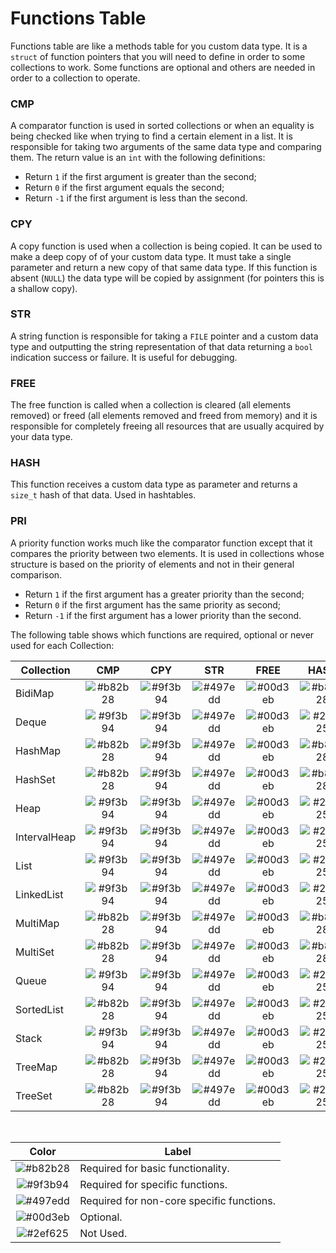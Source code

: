 # Functions Table

Functions table are like a methods table for you custom data type. It is a `struct` of function pointers that you will need to define in order to some collections to work. Some functions are optional and others are needed in order to a collection to operate.

### CMP

A comparator function is used in sorted collections or when an equality is being checked like when trying to find a certain element in a list. It is responsible for taking two arguments of the same data type and comparing them. The return value is an `int` with the following definitions:

* Return `1` if the first argument is greater than the second;
* Return `0` if the first argument equals the second;
* Return `-1` if the first argument is less than the second.

### CPY

A copy function is used when a collection is being copied. It can be used to make a deep copy of of your custom data type. It must take a single parameter and return a new copy of that same data type. If this function is absent (`NULL`) the data type will be copied by assignment (for pointers this is a shallow copy).

### STR

A string function is responsible for taking a `FILE` pointer and a custom data type and outputting the string representation of that data returning a `bool` indication success or failure. It is useful for debugging.

### FREE

The free function is called when a collection is cleared (all elements removed) or freed (all elements removed and freed from memory) and it is responsible for completely freeing all resources that are usually acquired by your data type.

### HASH

This function receives a custom data type as parameter and returns a `size_t` hash of that data. Used in hashtables.

### PRI

A priority function works much like the comparator function except that it compares the priority between two elements. It is used in collections whose structure is based on the priority of elements and not in their general comparison.

* Return `1` if the first argument has a greater priority than the second;
* Return `0` if the first argument has the same priority as second;
* Return `-1` if the first argument has a lower priority than the second.

The following table shows which functions are required, optional or never used for each Collection:

| Collection | CMP | CPY | STR | FREE | HASH | PRI |
| ---------- | :-: | :-: | :-: | :--: | :--: | :-: |
| BidiMap      | ![#b82b28](https://placehold.it/20/b82b28/000000?text=+) | ![#9f3b94](https://placehold.it/20/9f3b94/000000?text=+) | ![#497edd](https://placehold.it/20/497edd/000000?text=+) | ![#00d3eb](https://placehold.it/20/00d3eb/000000?text=+) | ![#b82b28](https://placehold.it/20/b82b28/000000?text=+) | ![#2ef625](https://placehold.it/20/2ef625/000000?text=+) |
| Deque        | ![#9f3b94](https://placehold.it/20/9f3b94/000000?text=+) | ![#9f3b94](https://placehold.it/20/9f3b94/000000?text=+) | ![#497edd](https://placehold.it/20/497edd/000000?text=+) | ![#00d3eb](https://placehold.it/20/00d3eb/000000?text=+) | ![#2ef625](https://placehold.it/20/2ef625/000000?text=+) | ![#2ef625](https://placehold.it/20/2ef625/000000?text=+) |
| HashMap      | ![#b82b28](https://placehold.it/20/b82b28/000000?text=+) | ![#9f3b94](https://placehold.it/20/9f3b94/000000?text=+) | ![#497edd](https://placehold.it/20/497edd/000000?text=+) | ![#00d3eb](https://placehold.it/20/00d3eb/000000?text=+) | ![#b82b28](https://placehold.it/20/b82b28/000000?text=+) | ![#2ef625](https://placehold.it/20/2ef625/000000?text=+) |
| HashSet      | ![#b82b28](https://placehold.it/20/b82b28/000000?text=+) | ![#9f3b94](https://placehold.it/20/9f3b94/000000?text=+) | ![#497edd](https://placehold.it/20/497edd/000000?text=+) | ![#00d3eb](https://placehold.it/20/00d3eb/000000?text=+) | ![#b82b28](https://placehold.it/20/b82b28/000000?text=+) | ![#2ef625](https://placehold.it/20/2ef625/000000?text=+) |
| Heap         | ![#9f3b94](https://placehold.it/20/9f3b94/000000?text=+) | ![#9f3b94](https://placehold.it/20/9f3b94/000000?text=+) | ![#497edd](https://placehold.it/20/497edd/000000?text=+) | ![#00d3eb](https://placehold.it/20/00d3eb/000000?text=+) | ![#2ef625](https://placehold.it/20/2ef625/000000?text=+) | ![#b82b28](https://placehold.it/20/b82b28/000000?text=+) |
| IntervalHeap | ![#9f3b94](https://placehold.it/20/9f3b94/000000?text=+) | ![#9f3b94](https://placehold.it/20/9f3b94/000000?text=+) | ![#497edd](https://placehold.it/20/497edd/000000?text=+) | ![#00d3eb](https://placehold.it/20/00d3eb/000000?text=+) | ![#2ef625](https://placehold.it/20/2ef625/000000?text=+) | ![#b82b28](https://placehold.it/20/b82b28/000000?text=+) |
| List         | ![#9f3b94](https://placehold.it/20/9f3b94/000000?text=+) | ![#9f3b94](https://placehold.it/20/9f3b94/000000?text=+) | ![#497edd](https://placehold.it/20/497edd/000000?text=+) | ![#00d3eb](https://placehold.it/20/00d3eb/000000?text=+) | ![#2ef625](https://placehold.it/20/2ef625/000000?text=+) | ![#2ef625](https://placehold.it/20/2ef625/000000?text=+) |
| LinkedList   | ![#9f3b94](https://placehold.it/20/9f3b94/000000?text=+) | ![#9f3b94](https://placehold.it/20/9f3b94/000000?text=+) | ![#497edd](https://placehold.it/20/497edd/000000?text=+) | ![#00d3eb](https://placehold.it/20/00d3eb/000000?text=+) | ![#2ef625](https://placehold.it/20/2ef625/000000?text=+) | ![#2ef625](https://placehold.it/20/2ef625/000000?text=+) |
| MultiMap     | ![#b82b28](https://placehold.it/20/b82b28/000000?text=+) | ![#9f3b94](https://placehold.it/20/9f3b94/000000?text=+) | ![#497edd](https://placehold.it/20/497edd/000000?text=+) | ![#00d3eb](https://placehold.it/20/00d3eb/000000?text=+) | ![#b82b28](https://placehold.it/20/b82b28/000000?text=+) | ![#2ef625](https://placehold.it/20/2ef625/000000?text=+) |
| MultiSet     | ![#b82b28](https://placehold.it/20/b82b28/000000?text=+) | ![#9f3b94](https://placehold.it/20/9f3b94/000000?text=+) | ![#497edd](https://placehold.it/20/497edd/000000?text=+) | ![#00d3eb](https://placehold.it/20/00d3eb/000000?text=+) | ![#b82b28](https://placehold.it/20/b82b28/000000?text=+) | ![#2ef625](https://placehold.it/20/2ef625/000000?text=+) |
| Queue        | ![#9f3b94](https://placehold.it/20/9f3b94/000000?text=+) | ![#9f3b94](https://placehold.it/20/9f3b94/000000?text=+) | ![#497edd](https://placehold.it/20/497edd/000000?text=+) | ![#00d3eb](https://placehold.it/20/00d3eb/000000?text=+) | ![#2ef625](https://placehold.it/20/2ef625/000000?text=+) | ![#2ef625](https://placehold.it/20/2ef625/000000?text=+) |
| SortedList   | ![#b82b28](https://placehold.it/20/b82b28/000000?text=+) | ![#9f3b94](https://placehold.it/20/9f3b94/000000?text=+) | ![#497edd](https://placehold.it/20/497edd/000000?text=+) | ![#00d3eb](https://placehold.it/20/00d3eb/000000?text=+) | ![#2ef625](https://placehold.it/20/2ef625/000000?text=+) | ![#2ef625](https://placehold.it/20/2ef625/000000?text=+) |
| Stack        | ![#9f3b94](https://placehold.it/20/9f3b94/000000?text=+) | ![#9f3b94](https://placehold.it/20/9f3b94/000000?text=+) | ![#497edd](https://placehold.it/20/497edd/000000?text=+) | ![#00d3eb](https://placehold.it/20/00d3eb/000000?text=+) | ![#2ef625](https://placehold.it/20/2ef625/000000?text=+) | ![#2ef625](https://placehold.it/20/2ef625/000000?text=+) |
| TreeMap      | ![#b82b28](https://placehold.it/20/b82b28/000000?text=+) | ![#9f3b94](https://placehold.it/20/9f3b94/000000?text=+) | ![#497edd](https://placehold.it/20/497edd/000000?text=+) | ![#00d3eb](https://placehold.it/20/00d3eb/000000?text=+) | ![#2ef625](https://placehold.it/20/2ef625/000000?text=+) | ![#2ef625](https://placehold.it/20/2ef625/000000?text=+) |
| TreeSet      | ![#b82b28](https://placehold.it/20/b82b28/000000?text=+) | ![#9f3b94](https://placehold.it/20/9f3b94/000000?text=+) | ![#497edd](https://placehold.it/20/497edd/000000?text=+) | ![#00d3eb](https://placehold.it/20/00d3eb/000000?text=+) | ![#2ef625](https://placehold.it/20/2ef625/000000?text=+) | ![#2ef625](https://placehold.it/20/2ef625/000000?text=+) |

<br>

| Color | Label |
| :---: | ----- |
| ![#b82b28](https://placehold.it/20/b82b28/000000?text=+) | Required for basic functionality. |
| ![#9f3b94](https://placehold.it/20/9f3b94/000000?text=+) | Required for specific functions. |
| ![#497edd](https://placehold.it/20/497edd/000000?text=+) | Required for non-core specific functions. |
| ![#00d3eb](https://placehold.it/20/00d3eb/000000?text=+) | Optional. |
| ![#2ef625](https://placehold.it/20/2ef625/000000?text=+) | Not Used. |
